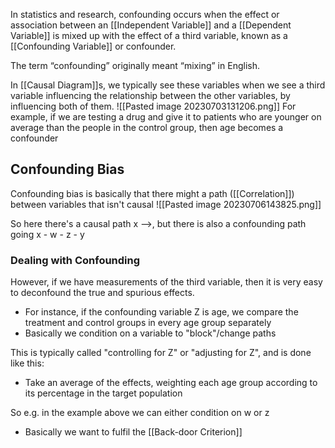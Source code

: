 In statistics and research, confounding occurs when the effect or association between an [[Independent Variable]] and a [[Dependent Variable]] is mixed up with the effect of a third variable, known as a [[Confounding Variable]] or confounder.

The term “confounding” originally meant “mixing” in English. 

In [[Causal Diagram]]s, we typically see these variables when we see a third variable influencing the relationship between the other variables, by influencing both of them.
![[Pasted image 20230703131206.png]]
For example, if we are testing a drug and give it to patients who are younger on average than the people in the control group, then age becomes a confounder

## Confounding Bias
Confounding bias is basically that there might a path ([[Correlation]]) between variables that isn't causal
![[Pasted image 20230706143825.png]]

So here there's a causal path x -->, but there is also a confounding path going x - w - z - y

### Dealing with Confounding
However, if we have measurements of the third variable, then it is very easy to deconfound the true and spurious effects. 
- For instance, if the confounding variable Z is age, we compare the treatment and control groups in every age group separately
- Basically we condition on a variable to "block"/change paths 

This is typically called "controlling for Z" or "adjusting for Z", and is done like this:
- Take an average of the effects, weighting each age group according to its percentage in the target population

So e.g. in the example above we can either condition on w or z

- Basically we want to fulfil the [[Back-door Criterion]]
